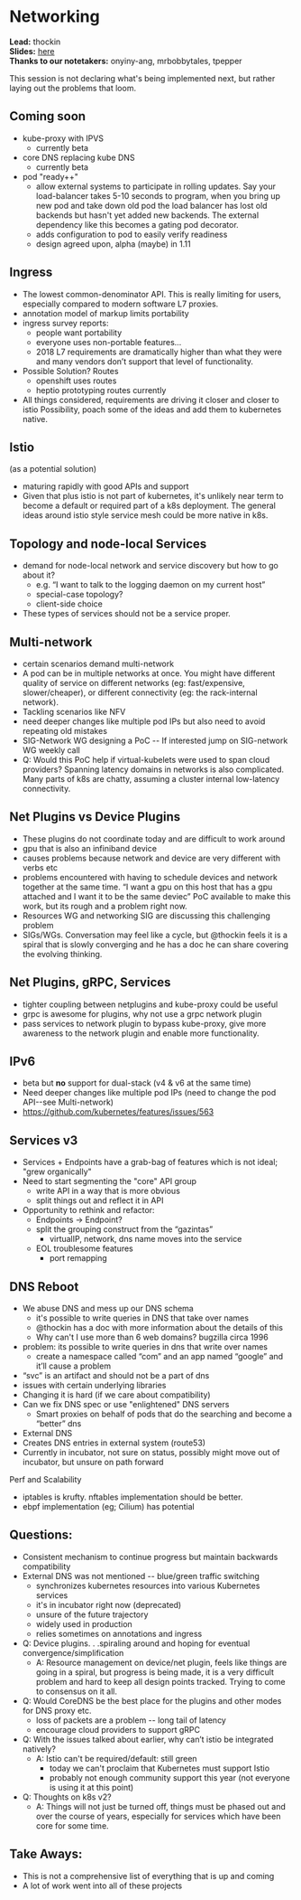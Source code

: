 # Networking
**Lead:** thockin  
**Slides:** [here](https://docs.google.com/presentation/d/1Qb2fbyTClpl-_DYJtNSReIllhetlOSxFWYei4Zt0qFU/edit#slide=id.g2264d16f0b_0_14)  
**Thanks to our notetakers:** onyiny-ang, mrbobbytales, tpepper


This session is not declaring what's being implemented next, but rather laying out the problems that loom.

## Coming soon
 - kube-proxy with IPVS
     - currently beta
 - core DNS replacing kube DNS
     - currently beta
 - pod "ready++"
     - allow external systems to participate in rolling updates. Say your load-balancer takes 5-10 seconds to program, when you bring up new pod and take down old pod the load balancer has lost old backends but hasn't yet added new backends. The external dependency like this becomes a gating pod decorator.
     - adds configuration to pod to easily verify readiness
     - design agreed upon, alpha (maybe) in 1.11

## Ingress
* The lowest common-denominator API. This is really limiting for users, especially compared to modern software L7 proxies.
* annotation model of markup limits portability
* ingress survey reports:
  * people want portability
  * everyone uses non-portable features…
  * 2018 L7 requirements are dramatically higher than what they were and many vendors don’t support that level of functionality.
* Possible Solution? Routes
  * openshift uses routes
  * heptio prototyping routes currently
* All things considered, requirements are driving it closer and closer to istio
Possibility, poach some of the ideas and add them to kubernetes native.

## Istio
(as a potential solution)
- maturing rapidly with good APIs and support
- Given that plus istio is not part of kubernetes, it's unlikely near term to become a default or required part of a k8s deployment. The general ideas around istio style service mesh could be more native in k8s.

## Topology and node-local Services
- demand for node-local network and service discovery but how to go about it?
    - e.g. “I want to talk to the logging daemon on my current host”
    - special-case topology?
    - client-side choice
- These types of services should not be a service proper.

## Multi-network

- certain scenarios demand multi-network
- A pod can be in multiple networks at once. You might have different quality of service on different networks (eg: fast/expensive, slower/cheaper), or different connectivity (eg: the rack-internal network).
- Tackling scenarios like NFV
- need deeper changes like multiple pod IPs but also need to avoid repeating old mistakes
- SIG-Network WG designing a PoC -- If interested jump on SIG-network WG weekly call
- Q: Would this PoC help if virtual-kubelets were used to span cloud providers? Spanning latency domains in networks is also complicated. Many parts of k8s are chatty, assuming a cluster internal low-latency connectivity.

## Net Plugins vs Device Plugins
- These plugins do not coordinate today and are difficult to work around
- gpu that is also an infiniband device
- causes problems because network and device are very different with verbs etc
- problems encountered with having to schedule devices and network together at the same time.
“I want a gpu on this host that has a gpu attached and I want it to be the same deviec”
PoC available to make this work, but its rough and a problem right now.
- Resources WG and networking SIG are discussing this challenging problem
- SIGs/WGs. Conversation may feel like a cycle, but @thockin feels it is a spiral that is slowly converging and he has a doc he can share covering the evolving thinking.

## Net Plugins, gRPC, Services
- tighter coupling between netplugins and kube-proxy could be useful
- grpc is awesome for plugins, why not use a grpc network plugin
- pass services to network plugin to bypass kube-proxy, give more awareness to the network plugin and enable more functionality.

## IPv6
- beta but **no** support for dual-stack (v4 & v6 at the same time)
- Need deeper changes like multiple pod IPs (need to change the pod API--see Multi-network)
- https://github.com/kubernetes/features/issues/563

## Services v3

- Services + Endpoints have a grab-bag of features which is not ideal; "grew organically"
- Need to start segmenting the "core" API group
    - write API in a way that is more obvious
    - split things out and reflect it in API
- Opportunity to rethink and refactor:
    - Endpoints -> Endpoint?
    - split the grouping construct from the “gazintas”
      - virtualIP, network, dns name moves into the service
    - EOL troublesome features
      - port remapping

## DNS Reboot
- We abuse DNS and mess up our DNS schema
    - it's possible to write queries in DNS that take over names
    - @thockin has a doc with more information about the details of this
    - Why can't I use more than 6 web domains? bugzilla circa 1996
- problem: its possible to write queries in dns that write over names
  - create a namespace called “com” and an app named “google” and it’ll cause a problem
- “svc” is an artifact and should not be a part of dns
- issues with certain underlying libraries
- Changing it is hard (if we care about compatibility)
- Can we fix DNS spec or use "enlightened" DNS servers
  - Smart proxies on behalf of pods that do the searching and become a “better” dns
- External DNS
- Creates DNS entries in external system (route53)
- Currently in incubator, not sure on status, possibly might move out of incubator, but unsure on path forward

Perf and Scalability  
- iptables is krufty. nftables implementation should be better.
- ebpf implementation (eg; Cilium) has potential

## Questions:

- Consistent mechanism to continue progress but maintain backwards compatibility
- External DNS was not mentioned -- blue/green traffic switching
    - synchronizes kubernetes resources into various Kubernetes services
    - it's in incubator right now (deprecated)
    - unsure of the future trajectory
    - widely used in production
    - relies sometimes on annotations and ingress
- Q: Device plugins. . .spiraling around and hoping for eventual convergence/simplification
  - A: Resource management on device/net plugin, feels like things are going in a spiral, but progress is being made, it is a very difficult problem and hard to keep all design points tracked. Trying to come to consensus on it all.
- Q: Would CoreDNS be the best place for the plugins and other modes for DNS proxy etc.
    - loss of packets are a problem -- long tail of latency
    - encourage cloud providers to support gRPC
- Q: With the issues talked about earlier, why can’t istio be integrated natively?
  - A: Istio can't be required/default: still green
    - today we can't proclaim that Kubernetes must support Istio
    - probably not enough community support this year (not everyone is using it at this point)
- Q: Thoughts on k8s v2?
  - A: Things will not just be turned off, things must be phased out and over the course of years, especially for services which have been core for some time.

## Take Aways:
- This is not a comprehensive list of everything that is up and coming
- A lot of work went into all of these projects
